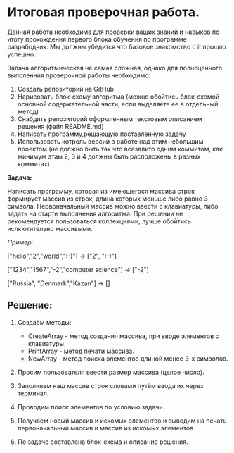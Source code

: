 # Итоговая проверочная работа. #

Данная работа необходима для проверки ваших знаний и навыков по итогу прохождения первого блока обучения по программе разрабодчик. Мы должны убедится что базовое знакомство с it прошло успешно.

Задача алгоритмическая не самая сложная, однако для полноценного выполенния проверочной работы необходимо:

1. Создать репозиторий на GitHub
2. Нарисовать блок-схему алгоритма (можно обойтись блок-схемой основной содержательной части, если выделяете ее в отдельный метод)
3. Снабдить репозиторий оформленным текстовым описанием решения (файл README.md)
4. Написать программу,решающую поставленную задачу
5. Использовать котроль версий в работе над этим небольшим проектом (не должно быть так что всезалито одним коммитом, как минимум этаы 2, 3 и 4 должны быть расположены в разных коммитах)

**Задача:**

Написать программу, которая из имеющегося массива строк формирует массив из строк, длина которых меньше либо равно 3 символа. Первоначальный массив можно ввести с клавиатуры, либо задать на старте выполнения алгоритма. При решении не рекомендуется пользоваться коллекциями, лучше обойтись ислкютительно массивыми.

*Пример:*

["hello","2","world",":-)"] -> ["2", ":-)"]

["1234","1567","-2","computer science"] -> ["-2"]

["Russia", "Denmark","Kazan"] -> []

## Решение: ##

1. Создаём методы:
    + CreateArray - метод создания массива, при вводе элементов с клавиатуры.
    + PrintArray - метод печати массива.
    + NewArray - метод поиска элементов длиной менее 3-х символов.

2. Просим пользователя ввести размер массива (целое число).

3. Заполняем наш массив строк словами путём ввода их через терминал.

4. Проводим поиск элементов по условию задачи.

5. Получаем новый массив и искомых элементво и выводим на печать первоначальный массив и массив из искомых элементов.

6. По задаче составлена блок-схема и описание решения.

